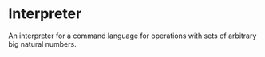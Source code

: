 # Interpreter
An interpreter for a command language for operations with sets of arbitrary big natural numbers.
